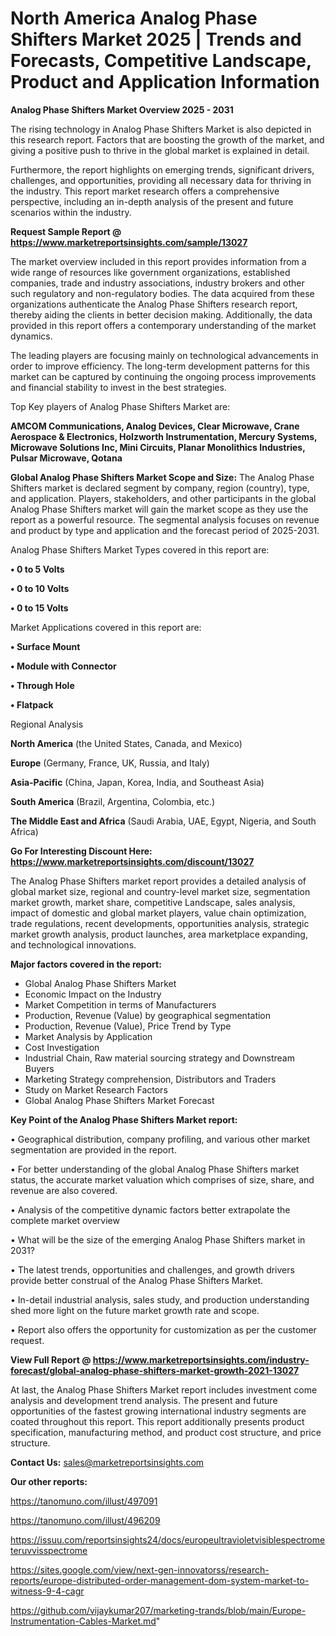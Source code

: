 # North America Analog Phase Shifters Market 2025 | Trends and Forecasts, Competitive Landscape, Product and Application Information

<Strong> Analog Phase Shifters Market Overview 2025 - 2031</strong>

The rising technology in Analog Phase Shifters Market is also depicted in this research report. Factors that are boosting the growth of the market, and giving a positive push to thrive in the global market is explained in detail.

Furthermore, the report highlights on emerging trends, significant drivers, challenges, and opportunities, providing all necessary data for thriving in the industry. This report market research offers a comprehensive perspective, including an in-depth analysis of the present and future scenarios within the industry.

<strong>Request Sample Report @ <a href=https://www.marketreportsinsights.com/sample/13027>https://www.marketreportsinsights.com/sample/13027</a></strong>

The market overview included in this report provides information from a wide range of resources like government organizations, established companies, trade and industry associations, industry brokers and other such regulatory and non-regulatory bodies. The data acquired from these organizations authenticate the Analog Phase Shifters research report, thereby aiding the clients in better decision making. Additionally, the data provided in this report offers a contemporary understanding of the market dynamics.

The leading players are focusing mainly on technological advancements in order to improve efficiency. The long-term development patterns for this market can be captured by continuing the ongoing process improvements and financial stability to invest in the best strategies.

Top Key players of Analog Phase Shifters Market are:

<strong>AMCOM Communications, Analog Devices, Clear Microwave, Crane Aerospace & Electronics, Holzworth Instrumentation, Mercury Systems, Microwave Solutions Inc, Mini Circuits, Planar Monolithics Industries, Pulsar Microwave, Qotana</strong>

<strong><b>Global Analog Phase Shifters Market Scope and Size:</b></strong>
The Analog Phase Shifters market is declared segment by company, region (country), type, and application. Players, stakeholders, and other participants in the global Analog Phase Shifters market will gain the market scope as they use the report as a powerful resource. The segmental analysis focuses on revenue and product by type and application and the forecast period of 2025-2031.

Analog Phase Shifters Market Types covered in this report are:

<strong>• 0 to 5 Volts

• 0 to 10 Volts

• 0 to 15 Volts</strong>

Market Applications covered in this report are:

<strong>• Surface Mount

• Module with Connector

• Through Hole

• Flatpack</strong> 

Regional Analysis

<strong>North America</strong> (the United States, Canada, and Mexico)

<strong>Europe</strong> (Germany, France, UK, Russia, and Italy)

<strong>Asia-Pacific</strong> (China, Japan, Korea, India, and Southeast Asia)

<strong>South America</strong> (Brazil, Argentina, Colombia, etc.)

<strong>The Middle East and Africa</strong> (Saudi Arabia, UAE, Egypt, Nigeria, and South Africa)

<strong>Go For Interesting Discount Here: <a href=https://www.marketreportsinsights.com/discount/13027>https://www.marketreportsinsights.com/discount/13027</a></strong>

The Analog Phase Shifters market report provides a detailed analysis of global market size, regional and country-level market size, segmentation market growth, market share, competitive Landscape, sales analysis, impact of domestic and global market players, value chain optimization, trade regulations, recent developments, opportunities analysis, strategic market growth analysis, product launches, area marketplace expanding, and technological innovations.

<strong><b>Major factors covered in the report:</b></strong>
<ul>
  <li>Global Analog Phase Shifters Market </li>
  <li>Economic Impact on the Industry</li>
  <li>Market Competition in terms of Manufacturers</li>
  <li>Production, Revenue (Value) by geographical segmentation</li>
  <li>Production, Revenue (Value), Price Trend by Type</li>
  <li>Market Analysis by Application</li>
  <li>Cost Investigation</li>
  <li>Industrial Chain, Raw material sourcing strategy and Downstream Buyers</li>
  <li>Marketing Strategy comprehension, Distributors and Traders</li>
  <li>Study on Market Research Factors</li>
  <li>Global Analog Phase Shifters Market Forecast</li>
</ul>

<strong><b>Key Point of the Analog Phase Shifters Market report:</b></strong>

• Geographical distribution, company profiling, and various other market segmentation are provided in the report.

• For better understanding of the global Analog Phase Shifters market status, the accurate market valuation which comprises of size, share, and revenue are also covered.

• Analysis of the competitive dynamic factors better extrapolate the complete market overview

• What will be the size of the emerging Analog Phase Shifters market in 2031?

• The latest trends, opportunities and challenges, and growth drivers provide better construal of the Analog Phase Shifters Market.

• In-detail industrial analysis, sales study, and production understanding shed more light on the future market growth rate and scope.

• Report also offers the opportunity for customization as per the customer request.

<strong><b>View Full Report @ <a href=https://www.marketreportsinsights.com/industry-forecast/global-analog-phase-shifters-market-growth-2021-13027>https://www.marketreportsinsights.com/industry-forecast/global-analog-phase-shifters-market-growth-2021-13027</a></b></strong>


At last, the Analog Phase Shifters Market report includes investment come analysis and development trend analysis. The present and future opportunities of the fastest growing international industry segments are coated throughout this report. This report additionally presents product specification, manufacturing method, and product cost structure, and price structure.

<strong>Contact Us:</strong>
sales@marketreportsinsights.com

<strong>Our other reports:</strong>

<a href=https://tanomuno.com/illust/497091>https://tanomuno.com/illust/497091</a>

<a href=https://tanomuno.com/illust/496209>https://tanomuno.com/illust/496209</a>

<a href=https://issuu.com/reportsinsights24/docs/europeultravioletvisiblespectrometeruvvisspectrome>https://issuu.com/reportsinsights24/docs/europeultravioletvisiblespectrometeruvvisspectrome</a>

<a href=https://sites.google.com/view/next-gen-innovatorss/research-reports/europe-distributed-order-management-dom-system-market-to-witness-9-4-cagr>https://sites.google.com/view/next-gen-innovatorss/research-reports/europe-distributed-order-management-dom-system-market-to-witness-9-4-cagr</a>

<a href=https://github.com/vijaykumar207/marketing-trands/blob/main/Europe-Instrumentation-Cables-Market.md>https://github.com/vijaykumar207/marketing-trands/blob/main/Europe-Instrumentation-Cables-Market.md</a>"
